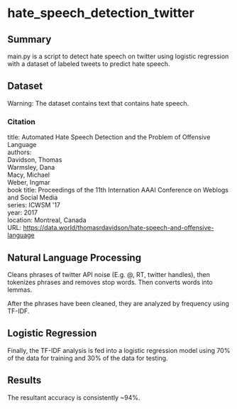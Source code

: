 # hate_speech_detection_twitter
## Summary
main.py is a script to detect hate speech on twitter using logistic regression with a dataset of labeled tweets to predict hate speech.

## Dataset
Warning: The dataset contains text that contains hate speech.

### Citation
title: Automated Hate Speech Detection and the Problem of Offensive Language\
authors:\
  Davidson, Thomas\
  Warmsley, Dana\
  Macy, Michael\
  Weber, Ingmar\
book title: Proceedings of the 11th Internation AAAI Conference on Weblogs and Social Media\
series: ICWSM '17\
year: 2017\
location: Montreal, Canada\
URL: https://data.world/thomasrdavidson/hate-speech-and-offensive-language



## Natural Language Processing
Cleans phrases of twitter API noise (E.g. @, RT, twitter handles), then tokenizes phrases and removes stop words. Then converts words into lemmas.

After the phrases have been cleaned, they are analyzed by frequency using TF-IDF.

## Logistic Regression

Finally, the TF-IDF analysis is fed into a logistic regression model using 70% of the data for training and 30% of the data for testing.

## Results

The resultant accuracy is consistently ~94%.
